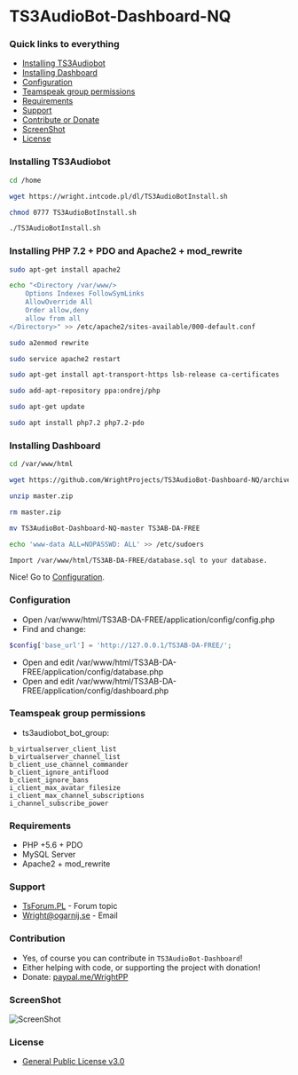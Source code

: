# TS3AudioBot-Dashboard-NQ

### Quick links to everything
- [Installing TS3Audiobot](#installing-ts3audiobot)
- [Installing Dashboard](#installing-dashboard)
- [Configuration](#configuration)
- [Teamspeak group permissions](#teamspeak-group-permissions)
- [Requirements](#requirements)
- [Support](#support)
- [Contribute or Donate](#contribution)
- [ScreenShot](#screenshot)
- [License](#license)

### Installing TS3Audiobot
```bash
cd /home
```

```bash
wget https://wright.intcode.pl/dl/TS3AudioBotInstall.sh
```

```bash
chmod 0777 TS3AudioBotInstall.sh
```

```bash
./TS3AudioBotInstall.sh
```

### Installing PHP 7.2 + PDO and Apache2 + mod_rewrite
```bash
sudo apt-get install apache2
```

```bash
echo "<Directory /var/www/>
    Options Indexes FollowSymLinks
    AllowOverride All
    Order allow,deny
    allow from all
</Directory>" >> /etc/apache2/sites-available/000-default.conf
```

```bash
sudo a2enmod rewrite
```

```bash
sudo service apache2 restart
```

```bash
sudo apt-get install apt-transport-https lsb-release ca-certificates
```

```bash
sudo add-apt-repository ppa:ondrej/php
```

```bash
sudo apt-get update
```

```bash
sudo apt install php7.2 php7.2-pdo
```

### Installing Dashboard
```bash
cd /var/www/html
```

```bash
wget https://github.com/WrightProjects/TS3AudioBot-Dashboard-NQ/archive/master.zip
```

```bash
unzip master.zip
```

```bash
rm master.zip
```

```bash
mv TS3AudioBot-Dashboard-NQ-master TS3AB-DA-FREE
```

```bash
echo 'www-data ALL=NOPASSWD: ALL' >> /etc/sudoers
```

```bash
Import /var/www/html/TS3AB-DA-FREE/database.sql to your database.
```

Nice! Go to [Configuration](#configuration).

### Configuration
- Open /var/www/html/TS3AB-DA-FREE/application/config/config.php
- Find and change:
```php
$config['base_url'] = 'http://127.0.0.1/TS3AB-DA-FREE/';
```
- Open and edit /var/www/html/TS3AB-DA-FREE/application/config/database.php
- Open and edit /var/www/html/TS3AB-DA-FREE/application/config/dashboard.php

### Teamspeak group permissions

* ts3audiobot_bot_group:
```
b_virtualserver_client_list
b_virtualserver_channel_list
b_client_use_channel_commander
b_client_ignore_antiflood
b_client_ignore_bans
i_client_max_avatar_filesize
i_client_max_channel_subscriptions
i_channel_subscribe_power
```

### Requirements
* PHP +5.6 + PDO
* MySQL Server
* Apache2 + mod_rewrite

### Support
* [TsForum.PL](https://tsforum.pl/temat/3729-prosty-panel-dla-aplikacji-ts3audiobot-🎶/) - Forum topic
* Wright@ogarnij.se - Email

### Contribution
* Yes, of course you can contribute in `TS3AudioBot-Dashboard`!
* Either helping with code, or supporting the project with donation!
* Donate: [paypal.me/WrightPP](paypal.me/WrightPP)

### ScreenShot
![ScreenShot](https://i.imgur.com/YbKLMEu.png)

### License
* [General Public License v3.0](https://github.com/WrightProjects/TS3AudioBot-Dashboard-NQ/blob/master/LICENSE)
